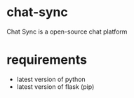 # chat-sync

Chat Sync is a open-source chat platform 

# requirements

- latest version of python
- latest version of flask (pip)
